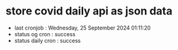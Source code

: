 # store covid daily api as json data

- last cronjob : Wednesday, 25 September 2024 01:11:20
- status og cron : success
- status daily cron : success
      
      